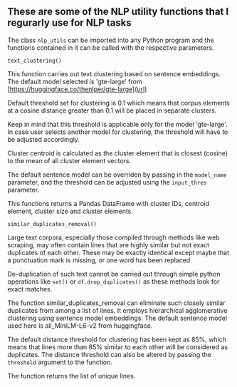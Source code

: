 

## These are some of the NLP utility functions that I regurarly use for NLP tasks


The class `nlp_utils` can be imported into any Python program and the functions contained in it can be called with the respective parameters.


`text_clustering()`

This function carries out text clustering based on sentence embeddings.
The default model selected is 'gte-large' from [https://huggingface.co/thenlper/gte-large](url)

Default threshold set for clustering is 0.1 which means that corpus elements at a cosine distance greater than 0.1 will be placed in separate clusters.

Keep in mind that this threshold is applicable only for the model 'gte-large'. In case user selects another model for clustering, the threshold will have to be adjusted accordingly.

Cluster centroid is calculated as the cluster element that is closest (cosine) to the mean of all cluster element vectors.

The default sentence model can be overriden by passing in the `model_name` parameter, and the threshold can be adjusted using the `input_thres` parameter.

This functions returns a Pandas DataFrame with cluster IDs, centroid element, cluster size and cluster elements.







`similar_duplicates_removal()`

Large text corpora, especially those compiled through methods like web scraping, may often contain lines that are highly similar but not exact duplicates of each other. These may be exactly identical except maybe that a punctuation mark is missing, or one word has been replaced.

De-duplication of such text cannot be carried out through simple python operations like `set()` or `df.drop_duplicates()` as these methods look for exact matches.


The function similar_duplicates_removal can eliminate such closely similar duplicates from among a list of lines.
It employs hierarchical agglomerative clustering using sentence model embeddings.
The default sentence model used here is all_MiniLM-L6-v2 from huggingface.

The default distance threshold for clustering has been kept as 85%, which means that lines more than 85% similar to each other will be considered as duplicates.
The distance threshold can also be altered by  passing the `threshold` argument to the function.

The function returns the list of unique lines.



